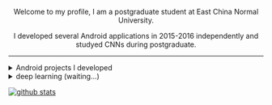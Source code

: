 <div align="center">
  <p>Welcome to my profile, I am a postgraduate student at East China Normal University.</p>
  <p>I developed several Android applications in 2015-2016 independently and studyed CNNs during postgraduate.</p>
</div>

****

<details>
  <summary>Android projects I developed</summary>
  
[![ReadMe Card](https://github-readme-stats.dreamcontinue.vercel.app/api/pin/?username=syt2&repo=Lavender)](https://github.com/syt2/Lavender)
[![ReadMe Card](https://github-readme-stats.dreamcontinue.vercel.app/api/pin/?username=syt2&repo=500pxdownloader)](https://github.com/syt2/500pxdownloader)
</details>

<details>
  <summary>deep learning (waiting...)</summary>
  
[![ReadMe Card](https://github-readme-stats.dreamcontinue.vercel.app/api/pin/?username=syt2&repo=CNN)](https://github.com/syt2/CNN)
[![ReadMe Card](https://github-readme-stats.dreamcontinue.vercel.app/api/pin/?username=syt2&repo=CRA)](https://github.com/syt2/CRA)
</details>

[![github stats](https://github-readme-stats.dreamcontinue.vercel.app/api?username=syt2&show_icons=true&theme=dracula&hide=prs&count_private=true)](https://github.com/syt2)

